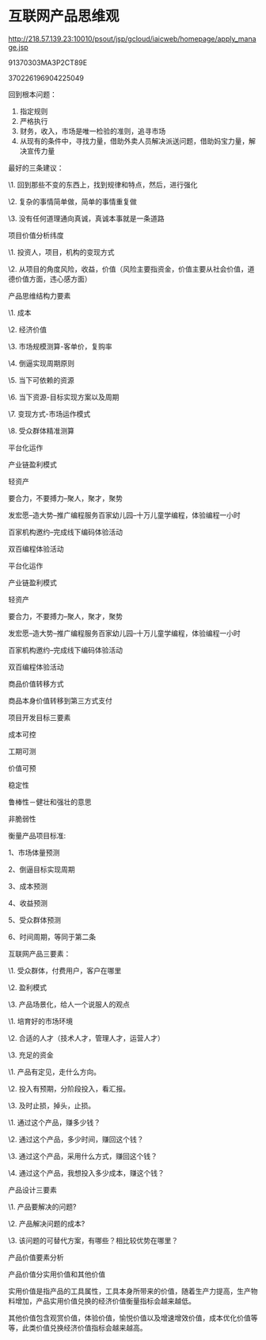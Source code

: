 # 互联网产品思维观



http://218.57.139.23:10010/psout/jsp/gcloud/iaicweb/homepage/apply_manage.jsp



91370303MA3P2CT89E

370226196904225049





回到根本问题：

1. 指定规则
2. 严格执行
3. 财务，收入，市场是唯一检验的准则，追寻市场
4. 从现有的条件中，寻找力量，借助外卖人员解决派送问题，借助妈宝力量，解决宣传力量



最好的三条建议：

\1. 回到那些不变的东西上，找到规律和特点，然后，进行强化

\2. 复杂的事情简单做，简单的事情重复做

\3. 没有任何道理通向真诚，真诚本事就是一条道路











项目价值分析纬度

\1. 投资人，项目，机构的变现方式

\2. 从项目的角度风险，收益，价值（风险主要指资金，价值主要从社会价值，道德价值方面，违心感方面）





产品思维结构力要素

\1. 成本

\2. 经济价值

\3. 市场规模测算-客单价，复购率

\4. 倒逼实现周期原则

\5. 当下可依赖的资源

\6. 当下资源-目标实现方案以及周期

\7. 变现方式-市场运作模式

\8. 受众群体精准测算





平台化运作

产业链盈利模式

轻资产

要合力，不要搏力–聚人，聚才，聚势

发宏愿–造大势–推广编程服务百家幼儿园–十万儿童学编程，体验编程一小时

百家机构邀约–完成线下编码体验活动

双百编程体验活动



平台化运作

产业链盈利模式

轻资产

要合力，不要搏力–聚人，聚才，聚势

发宏愿–造大势–推广编程服务百家幼儿园–十万儿童学编程，体验编程一小时

百家机构邀约–完成线下编码体验活动

双百编程体验活动





商品价值转移方式

商品本身价值转移到第三方式支付





项目开发目标三要素

成本可控

工期可测

价值可预

稳定性

鲁棒性－健壮和强壮的意思

非脆弱性





衡量产品项目标准:

1、市场体量预测

2、倒逼目标实现周期

3、成本预测

4、收益预测

5、受众群体预测

6、时间周期，等同于第二条







互联网产品三要素：

\1. 受众群体，付费用户，客户在哪里

\2. 盈利模式

\3. 产品场景化，给人一个说服人的观点



\1. 培育好的市场环境

\2. 合适的人才（技术人才，管理人才，运营人才）

\3. 充足的资金



\1. 产品有定见，走什么方向。

\2. 投入有预期，分阶段投入，看汇报。

\3. 及时止损，掉头，止损。



\1. 通过这个产品，赚多少钱？

\2. 通过这个产品，多少时间，赚回这个钱？

\3. 通过这个产品，采用什么方式，赚回这个钱？

\4. 通过这个产品，我想投入多少成本，赚这个钱？





产品设计三要素

\1. 产品要解决的问题?

\2. 产品解决问题的成本?

\3. 该问题的可替代方案，有哪些？相比较优势在哪里？



产品价值要素分析

产品价值分实用价值和其他价值

实用价值是指产品的工具属性，工具本身所带来的价值，随着生产力提高，生产物料增加，产品实用价值兑换的经济价值衡量指标会越来越低。

其他价值包含观赏价值，体验价值，愉悦价值以及增速增效价值，成本优化价值等等，此类价值兑换经济价值指标会越来越高。



